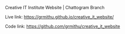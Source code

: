 Creative IT Institute Website | Chattogram Branch 

Live link: https://grmithu.github.io/creative_it_website/

Code link: https://github.com/grmithu/creative_it_website
